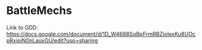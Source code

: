 # BattleMechs
Link to GDD:  https://docs.google.com/document/d/1D_W4688SqBpFrmRBZiolexKu8UOcpRxipiN0nLauxGU/edit?usp=sharing
